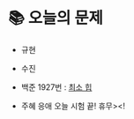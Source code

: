 # 📚 오늘의 문제
- 규현

- 수진
- 백준 1927번 : [최소 힙](https://www.acmicpc.net/problem/1927)
- 주혜
응애 오늘 시험 끝! 휴무><!
